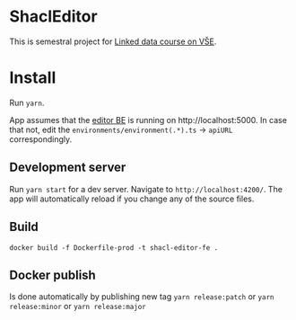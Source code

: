 # ShaclEditor

This is semestral project for [Linked data course on VŠE](https://nb.vse.cz/~svatek/rzzw.html).

# Install
Run `yarn`.

App assumes that the [editor BE](https://github.com/luki215/shacl-playground-back) is running on http://localhost:5000. In case that not, edit the `environments/environment(.*).ts` -> `apiURL` correspondingly.

## Development server

Run `yarn start` for a dev server. Navigate to `http://localhost:4200/`. The app will automatically reload if you change any of the source files.
## Build
```docker build -f Dockerfile-prod -t shacl-editor-fe .```

## Docker publish
Is done automatically by publishing new tag
`yarn release:patch` or
`yarn release:minor` or
`yarn release:major`
